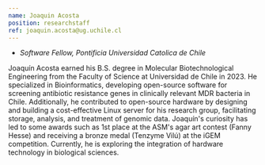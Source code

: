 ```yaml
---
name: Joaquin Acosta
position: researchstaff
ref: joaquin.acosta@ug.uchile.cl
---
```


- _Software Fellow, Pontificia Universidad Catolica de Chile_<br>

Joaquín Acosta earned his B.S. degree in Molecular Biotechnological Engineering from the Faculty of Science at Universidad de Chile in 2023. He specialized in Bioinformatics, developing open-source software for screening antibiotic resistance genes in clinically relevant MDR bacteria in Chile. Additionally, he contributed to open-source hardware by designing and building a cost-effective Linux server for his research group, facilitating storage, analysis, and treatment of genomic data. Joaquín's curiosity has led to some awards such as 1st place at the ASM's agar art contest (Fanny Hesse) and receiving a bronze medal (Tenzyme Vilú) at the iGEM competition. Currently, he is exploring the integration of hardware technology in biological sciences.
